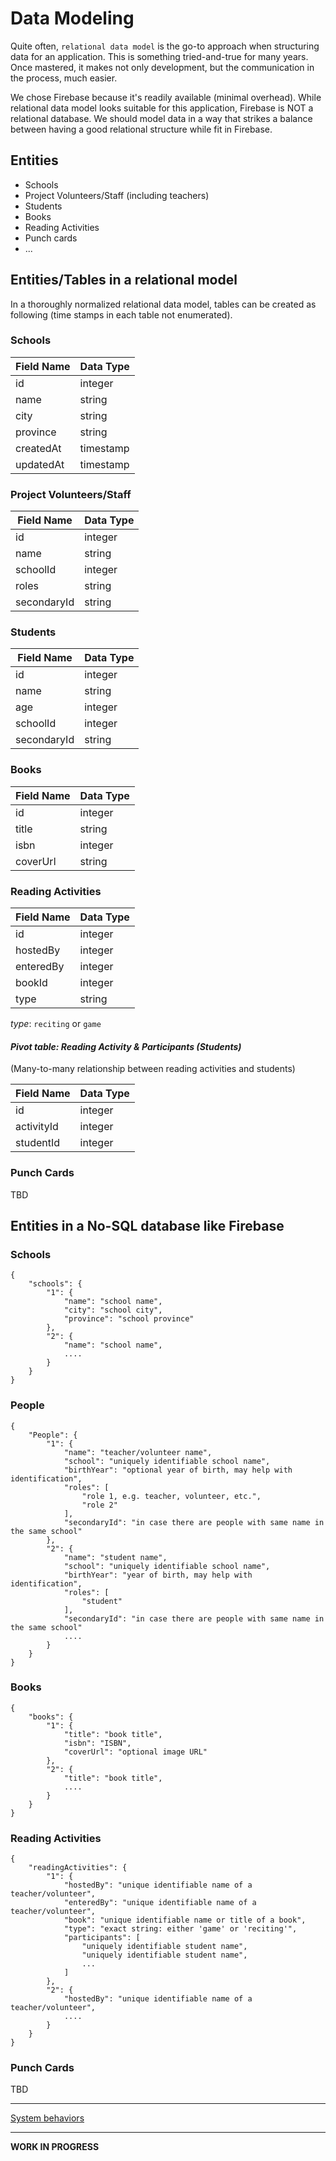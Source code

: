 # Data Modeling
Quite often, `relational data model` is the go-to approach when structuring data for an application. This is something tried-and-true for many years. Once mastered, it makes not only development, but the communication in the process, much easier.

We chose Firebase because it's readily available (minimal overhead). While relational data model looks suitable for this application, Firebase is NOT a relational database. We should model data in a way that strikes a balance between having a good relational structure while fit in Firebase.

## Entities

- Schools
- Project Volunteers/Staff (including teachers)
- Students
- Books
- Reading Activities
- Punch cards
- ...

## Entities/Tables in a relational model

In a thoroughly normalized relational data model, tables can be created as following (time stamps in each table not enumerated). 

### Schools

| Field Name | Data Type |
|------------|-----------|
| id         | integer   |
| name       | string    |
| city       | string    |
| province   | string    |
| createdAt  | timestamp |
| updatedAt  | timestamp |

### Project Volunteers/Staff

| Field Name  | Data Type |
|-------------|-----------|
| id          | integer   |
| name        | string    |
| schoolId    | integer   |
| roles       | string    |
| secondaryId | string    |

### Students

| Field Name  | Data Type |
|-------------|-----------|
| id          | integer   |
| name        | string    |
| age         | integer   |
| schoolId    | integer   |
| secondaryId | string    |

### Books

| Field Name  | Data Type |
|-------------|-----------|
| id          | integer   |
| title       | string    |
| isbn        | integer   |
| coverUrl    | string    |

### Reading Activities

| Field Name  | Data Type |
|-------------|-----------|
| id          | integer   |
| hostedBy    | integer   |
| enteredBy   | integer   |
| bookId      | integer   |
| type        | string    |

_type_: `reciting` or `game`

#### _Pivot table: Reading Activity & Participants (Students)_

(Many-to-many relationship between reading activities and students)

| Field Name  | Data Type |
|-------------|-----------|
| id          | integer   |
| activityId  | integer   |
| studentId   | integer   |

### Punch Cards

TBD

## Entities in a No-SQL database like Firebase

### Schools

```
{
    "schools": {
        "1": {
            "name": "school name",
            "city": "school city",
            "province": "school province"
        },
        "2": {
            "name": "school name",
            ....
        }
    }
}
```

### People

```
{
    "People": {
        "1": {
            "name": "teacher/volunteer name",
            "school": "uniquely identifiable school name",
            "birthYear": "optional year of birth, may help with identification",
            "roles": [
                "role 1, e.g. teacher, volunteer, etc.",
                "role 2"
            ],
            "secondaryId": "in case there are people with same name in the same school"
        },
        "2": {
            "name": "student name",
            "school": "uniquely identifiable school name",
            "birthYear": "year of birth, may help with identification",
            "roles": [
                "student"
            ],
            "secondaryId": "in case there are people with same name in the same school"
            ....
        }
    }
}
```

### Books

```
{
    "books": {
        "1": {
            "title": "book title",
            "isbn": "ISBN",
            "coverUrl": "optional image URL"
        },
        "2": {
            "title": "book title",
            ....
        }
    }
}
```

### Reading Activities

```
{
    "readingActivities": {
        "1": {
            "hostedBy": "unique identifiable name of a teacher/volunteer",
            "enteredBy": "unique identifiable name of a teacher/volunteer",
            "book": "unique identifiable name or title of a book",
            "type": "exact string: either 'game' or 'reciting'",
            "participants": [
                "uniquely identifiable student name",
                "uniquely identifiable student name",
                ...            
            ]
        },
        "2": {
            "hostedBy": "unique identifiable name of a teacher/volunteer",
            ....
        }
    }
}
```

### Punch Cards

TBD 

---

[System behaviors](./features/features.md)

--- 

**WORK IN PROGRESS**